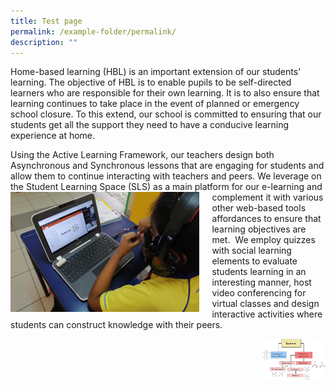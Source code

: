 ```yaml
---
title: Test page
permalink: /example-folder/permalink/
description: ""
---
```

Home-based learning (HBL) is an important extension of our students’ learning. The objective of HBL is to enable pupils to be self-directed learners who are responsible for their own learning. It is to also ensure that learning continues to take place in the event of planned or emergency school closure. To this extend, our school is committed to ensuring that our students get all the support they need to have a conducive learning experience at home.  
  
Using the Active Learning Framework, our teachers design both Asynchronous and Synchronous lessons that are engaging for students and allow them to continue interacting with teachers and peers. We leverage on the Student Learning Space (SLS) <img src="/images/pix7.png" style= "width: 60%; margin-right:20px;" align = "left">as a main platform for our e-learning and complement it with various other web-based tools affordances to ensure that learning objectives are met.  We employ quizzes with social learning elements to evaluate students learning in an interesting manner, host video conferencing for virtual classes and design interactive activities where students can construct knowledge with their peers.




<img src="/images/Isomeris4m.jpg" style= "width: 20%; margin-left:50px;" align = "right">